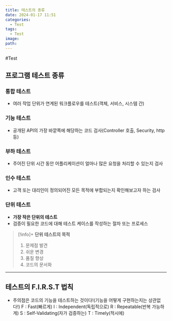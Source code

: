 ```yaml
---
title: 테스트의 종류
date: 2024-01-17 11:51
categories:
  - Test
tags:
  - Test
image: 
path:
---
```

#Test 

## 프로그램 테스트 종류
### 통합 테스트
+ 여러 작업 단위가 연계된 워크플로우를 테스트(객체, 서비스, 시스템 간)

### 기능 테스트
+ 공개된 API의 가장 바깥쪽에 해당하는 코드 검사(Controller 호출, Security, http 등)

### 부하 테스트
+ 주어진 단위 시간 동안 어플리케이션이 얼마나 많은 요청을 처리할 수 있는지 검사

### 인수 테스트
+ 고객 또는 대리인이 정의되어진 모든 목적에 부합되는지 확인해보고자 하는 검사

### 단위 테스트
+ **가장 작은 단위의 테스트**
+ 검증이 필요한 코드에 대해 테스트 케이스를 작성하는 절차 또는 프로세스

> [!info]+ 
> **단위 테스트의 목적**
> 1. 문제점 발견
> 2. 쉬운 변경
> 3. 품질 향상
> 4. 코드의 문서화

---

## 테스트의 F.I.R.S.T 법칙
+ 주의점은 코드의 기능을 테스트하는 것이다!(기능을 어떻게 구현하는지는 상관없다!)
F : Fast(빠르게)
I : Independent(독립적으로)
R : Repeatable(반복 가능하게)
S : Self-Validating(자가 검증하는)
T : Timely(적시에)